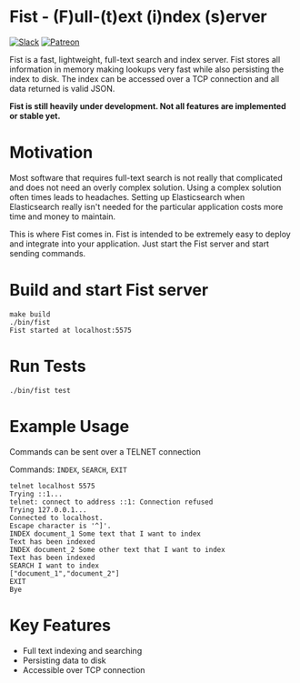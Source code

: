 # Fist - (F)ull-(t)ext (i)ndex (s)erver 

[![Slack](https://img.shields.io/badge/Slack-Join%20the%20slack%20channel-BLUE.svg)](https://join.slack.com/t/fist-global/shared_invite/enQtNjcyNzY4MTUwMDg0LTRiYzM5ZWNkOTMwODYzODRjNDQzNThiYjdhNjgzZDUxZGYxODRjOTI4NTcwYmYzYmI5MTViYjFiNGFlNWEwYjY) [![Patreon](https://img.shields.io/badge/Patreon-Help%20fund%20this%20project-RED.svg)](https://www.patreon.com/fistproject)

Fist is a fast, lightweight, full-text search and index server. Fist stores all information in memory making lookups very fast while also persisting the index to disk. The index can be accessed over a TCP connection and all data returned is valid JSON.

**Fist is still heavily under development. Not all features are implemented or stable yet.**

# Motivation

Most software that requires full-text search is not really that complicated and does not need an overly complex solution. Using a complex solution often times leads to headaches. 
Setting up Elasticsearch when Elasticsearch really isn't needed for the particular application costs more time and money to maintain. 

This is where Fist comes in. Fist is intended to be extremely easy to deploy and integrate into your application. Just start the Fist server and start sending commands.

# Build and start Fist server

```
make build
./bin/fist
Fist started at localhost:5575
```

# Run Tests

```
./bin/fist test
```

# Example Usage

Commands can be sent over a TELNET connection

Commands: `INDEX`, `SEARCH`, `EXIT`

```
telnet localhost 5575
Trying ::1...
telnet: connect to address ::1: Connection refused
Trying 127.0.0.1...
Connected to localhost.
Escape character is '^]'.
INDEX document_1 Some text that I want to index
Text has been indexed
INDEX document_2 Some other text that I want to index
Text has been indexed
SEARCH I want to index
["document_1","document_2"]
EXIT
Bye
```

# Key Features

- Full text indexing and searching
- Persisting data to disk
- Accessible over TCP connection
